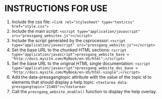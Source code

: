 INSTRUCTIONS FOR USE
====================

1. Include the css file: `<link rel="stylesheet" type="text/css" href="style.css">`
2. Include the main script: `<script type="application/javascript" src="pressgang_websites.js"></script>`
3. Include the script generated by the csprocessor: `<script type="application/javascript" src="pressgang_website.js"></script>`
4. Set the base URL to the chunked HTML sections: `<script type="application/javascript">pressgang_website_base = "http://docs.mysite.com/MyBook/en-US/html";</script>`
5. Set the base URL to the original HTML single documentation: `<script type="application/javascript">pressgang_website_doc_base = "http://docs.mysite.com/MyBook/en-US/html-single";</script>`
6. Add the data-pressgangtopic attribute with the value of the topic id to elements that should display a help topic: `<textarea data-pressgangtopic="21465"></textarea>`
7. Call the `pressgang_website_enable()` function to display the help overlay.
